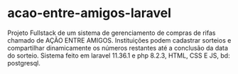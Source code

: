 # acao-entre-amigos-laravel
Projeto Fullstack de um sistema de gerenciamento de compras de rifas chamado de AÇÃO ENTRE AMIGOS. Instituições podem cadastrar sorteios e compartilhar dinamicamente os números restantes até a conclusão da data do sorteio. Sistema feito em laravel 11.36.1 e php 8.2.3, HTML, CSS E JS, bd: postgresql.
